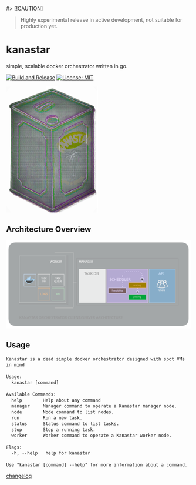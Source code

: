 #> [!CAUTION]
> Highly experimental release in active development, not suitable for production yet.

# kanastar
simple, scalable docker orchestrator written in go.

[![Build and Release](https://github.com/surajsharma/kanastar/actions/workflows/release.yml/badge.svg)](https://github.com/surajsharma/kanastar/actions/workflows/release.yml) [![License: MIT](https://img.shields.io/badge/License-MIT-yellow.svg)](https://opensource.org/licenses/MIT)


<img src="./docs/images/kanastar.png" width="250">


## Architecture Overview

![architecture](./docs/images/architecture.svg)


## Usage

```
Kanastar is a dead simple docker orchestrator designed with spot VMs in mind

Usage:
  kanastar [command]

Available Commands:
  help        Help about any command
  manager     Manager command to operate a Kanastar manager node.
  node        Node command to list nodes.
  run         Run a new task.
  status      Status command to list tasks.
  stop        Stop a running task.
  worker      Worker command to operate a Kanastar worker node.

Flags:
  -h, --help   help for kanastar

Use "kanastar [command] --help" for more information about a command.
```

[changelog](./CHANGELOG)
